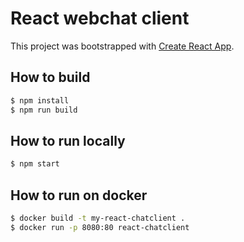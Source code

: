 # React webchat client

This project was bootstrapped with [Create React App](https://github.com/facebookincubator/create-react-app).

## How to build

```bash
$ npm install
$ npm run build
```

## How to run locally

```bash
$ npm start
```

## How to run on docker

```bash
$ docker build -t my-react-chatclient .
$ docker run -p 8080:80 react-chatclient
```